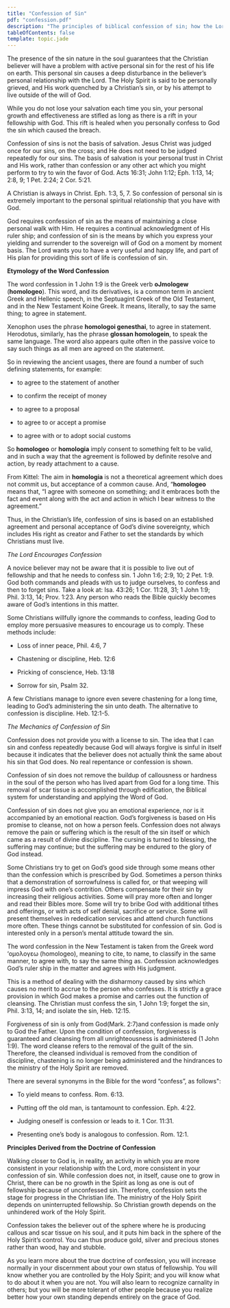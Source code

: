 ```yaml
---
title: "Confession of Sin"
pdf: "confession.pdf"
description: "The principles of biblical confession of sin; how the Lord's grace provision makes it possible for a Christian to stay in fellowship."
tableOfContents: false
template: topic.jade
---
```


The presence of the sin nature in the soul guarantees that the Christian believer will have a problem with active personal sin for the rest of his life on earth. This personal sin causes a deep disturbance in the believer’s personal relationship with the Lord. The Holy Spirit is said to be personally grieved, and His work quenched by a Christian’s sin, or by his attempt to live outside of the will of God.

While you do not lose your salvation each time you sin, your personal growth and effectiveness are stifled as long as there is a rift in your fellowship with God. This rift is healed when you personally confess to God the sin which caused the breach.

Confession of sins is not the basis of salvation. Jesus Christ was judged once for our sins, on the cross; and He does not need to be judged repeatedly for our sins. The basis of salvation is your personal trust in Christ and His work, rather than confession or any other act which you might perform to try to win the favor of God. Acts 16:31; John 1:12; Eph. 1:13, 14; 2:8, 9; 1 Pet. 2:24; 2 Cor. 5:21.

A Christian is always in Christ. Eph. 1:3, 5, 7. So confession of personal sin is extremely important to the personal spiritual relationship that you have with God. 

God requires confession of sin as the means of maintaining a close personal walk with Him. He requires a continual acknowledgment of His ruler ship; and confession of sin is the means by which you express your yielding and surrender to the sovereign will of God on a moment by moment basis. The Lord wants you to have a very useful and happy life,
and part of His plan for providing this sort of life is confession of sin.

**Etymology of the Word Confession**

The word confession in 1 John 1:9 is the Greek verb **oJmologew** (**homologeo**). This word, and its derivatives, is a common term in ancient Greek and Hellenic speech, in the Septuagint Greek of the Old Testament, and in the New Testament Koine Greek. It means, literally, to say the same thing; to agree in statement.

Xenophon uses the phrase **homologoi genesthai**, to agree in statement. Herodotus, similarly, has the phrase **glossan homologein**, to speak the same language. The word also appears quite often in the passive voice to say such things as all men are agreed on the statement.

So in reviewing the ancient usages, there are found a number of such defining statements, for example:

* to agree to the statement of another

* to confirm the receipt of money

* to agree to a proposal

* to agree to or accept a promise

* to agree with or to adopt social customs

So **homologeo** or **homologia** imply consent to something felt to be valid, and in such a way that the agreement is followed by definite resolve and action, by ready attachment to a cause.

From Kittel: The aim in **homologia** is not a theoretical agreement which does not commit us, but acceptance of a common cause. And, “**homologeo** means that, “I agree with someone on something; and it embraces both the fact and event along with the act and action in which I bear witness to the agreement.”

Thus, in the Christian’s life, confession of sins is based on an established agreement and personal acceptance of God’s divine
sovereignty, which includes His right as creator and Father to set the standards by which Christians must live.

*_The Lord Encourages Confession_*

A novice believer may not be aware that it is possible to live out of fellowship and that he needs to confess sin. 1 John 1:6; 2:9, 10; 2 Pet. 1:9. God both commands and pleads with us to judge ourselves, to confess and then to forget sins. Take a look at: Isa. 43:26; 1 Cor. 11:28, 31; 1 John 1:9; Phil. 3:13, 14; Prov. 1:23. Any person who reads the Bible quickly becomes aware of God’s intentions in this matter.

Some Christians willfully ignore the commands to confess, leading God to employ more persuasive measures to encourage us to comply. These methods include:

* Loss of inner peace, Phil. 4:6, 7

* Chastening or discipline, Heb. 12:6

* Pricking of conscience, Heb. 13:18

* Sorrow for sin, Psalm 32.

A few Christians manage to ignore even severe chastening for a long time, leading to God’s administering the sin unto death. The alternative to confession is discipline. Heb. 12:1-5.

*_The Mechanics of Confession of Sin_*

Confession does not provide you with a license to sin. The idea that I can sin and confess repeatedly because God will always forgive is sinful in itself because it indicates that the believer does not actually think the same about his sin that God does. No real repentance or confession is shown.

Confession of sin does not remove the buildup of callousness or hardness in the soul of the person who has lived apart from God for a long time. This removal of scar tissue is accomplished through edification, the Biblical system for understanding and applying the Word of God.

Confession of sin does not give you an emotional experience, nor is it accompanied by an emotional reaction. God’s forgiveness is based on His promise to cleanse, not on how a person feels. Confession does not always remove the pain or suffering which is the result of the sin itself or which came as a result of divine discipline. The cursing is turned to blessing, the suffering may continue; but the suffering may be endured to the glory of God instead.

Some Christians try to get on God’s good side through some means other than the confession which is prescribed by God. Sometimes a person thinks that a demonstration of sorrowfulness is called for, or that weeping will impress God with one’s contrition. Others compensate for their sin by increasing their religious activities. Some will pray more often and longer and read their Bibles more. Some will try to bribe God with additional tithes and offerings, or with acts of self denial, sacrifice or service. Some will present themselves in rededication services and attend church functions more often. These things cannot be substituted for confession of sin. God is interested only in a person’s mental attitude toward the sin.

The word confession in the New Testament is taken from the Greek word ‘ομολογεω (homologeo), meaning to cite, to name, to classify in the same manner, to agree with, to say the same thing as. Confession acknowledges God’s ruler ship in the matter and agrees with His judgment.

This is a method of dealing with the disharmony caused by sins which causes no merit to accrue to the person who confesses. It is strictly a grace provision in which God makes a promise and carries out the function of cleansing. The Christian must confess the sin, 1 John 1:9; forget the sin, Phil. 3:13, 14; and isolate the sin, Heb. 12:15.

Forgiveness of sin is only from God(Mark. 2:7)and confession is made only to God the Father. Upon the condition of confession, forgiveness is guaranteed and cleansing from all unrighteousness is administered (1 John 1:9). The word cleanse refers to the removal of the guilt of the sin. Therefore, the cleansed individual is removed from the condition of discipline, chastening is no longer being administered and the hindrances to the ministry of the Holy Spirit are removed.

There are several synonyms in the Bible for the word “confess”, as follows":

* To yield means to confess. Rom. 6:13.

* Putting off the old man, is tantamount to confession. Eph. 4:22.

* Judging oneself is confession or leads to it. 1 Cor. 11:31.

* Presenting one’s body is analogous to confession. Rom. 12:1.

**Principles Derived from the Doctrine of Confession**

Walking closer to God is, in reality, an activity in which you are more consistent in your relationship with the Lord, more consistent in your confession of sin. While confession does not, in itself, cause one to grow in Christ, there can be no growth in the Spirit as long as one is out of fellowship because of unconfessed sin. Therefore, confession sets the stage for progress in the Christian life. The ministry of the Holy Spirit depends on uninterrupted fellowship. So Christian growth depends
on the unhindered work of the Holy Spirit.

Confession takes the believer out of the sphere where he is producing callous and scar tissue on his soul, and it puts him back in the sphere of the Holy Spirit’s control. You can thus produce gold, silver and precious stones rather than wood, hay and stubble.

As you learn more about the true doctrine of confession, you will increase normally in your discernment about your own status of fellowship. You will know whether you are controlled by the Holy Spirit; and you will know what to do about it when you are not. You will also learn to recognize carnality in others; but you will be more tolerant of other people because you realize better how your own standing depends entirely on the grace of God.

